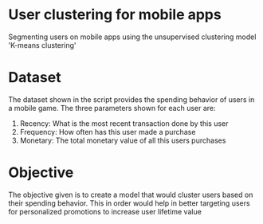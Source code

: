 # User clustering for mobile apps
Segmenting users on mobile apps using the unsupervised clustering model 'K-means clustering'

# Dataset
The dataset shown in the script provides the spending behavior of users in a mobile game. The three parameters shown for each user are:
  1. Recency:   What is the most recent transaction done by this user
  2. Frequency: How often has this user made a purchase
  3. Monetary:  The total monetary value of all this users purchases

# Objective
The objective given is to create a model that would cluster users based on their spending behavior. This in order would help in better targeting users for personalized promotions to increase user lifetime value
